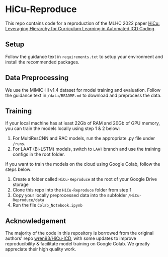 # HiCu-Reproduce
This repo contains code for a reproduction of the MLHC 2022 paper [HiCu: Leveraging Hierarchy for Curriculum Learning in Automated ICD Coding](https://arxiv.org/abs/2208.02301).

Setup
-----
Follow the guidance text in `requirements.txt` to setup your environment and install the recommended packages. 

Data Preprocessing
-----
We use the MIMIC-III v1.4 dataset for model training and evaluation. 
Follow the guidance text in `/data/README.md` to download and preprocess the data.

Training
-----
If your local machine has at least 22Gb of RAM and 20Gb of GPU memory, you can train the models locally using step 1 & 2 below: 
1. For MultiResCNN and RAC models, run the appropriate .py file under `/runs`.
2. For LAAT (Bi-LSTM) models, switch to `LAAT` branch and use the training configs in the root folder.

If you want to train the models on the cloud using Google Colab, follow the steps below:
1. Create a folder called `HiCu-Reproduce` at the root of your Google Drive storage
2. Clone this repo into the `HiCu-Reproduce` folder from step 1
3. Copy your locally preprocessed data into the subfolder `/HiCu-Reproduce/data`
4. Run the file `Colab_Notebook.ipynb`

Acknowledgement
-----
The majority of the code in this repository is borrowed from the original authors' repo [wren93/HiCu-ICD](https://github.com/wren93/HiCu-ICD), with some updates to improve reproducibility & facilitate model training on Google Colab. We greatly appreciate their high quality work.